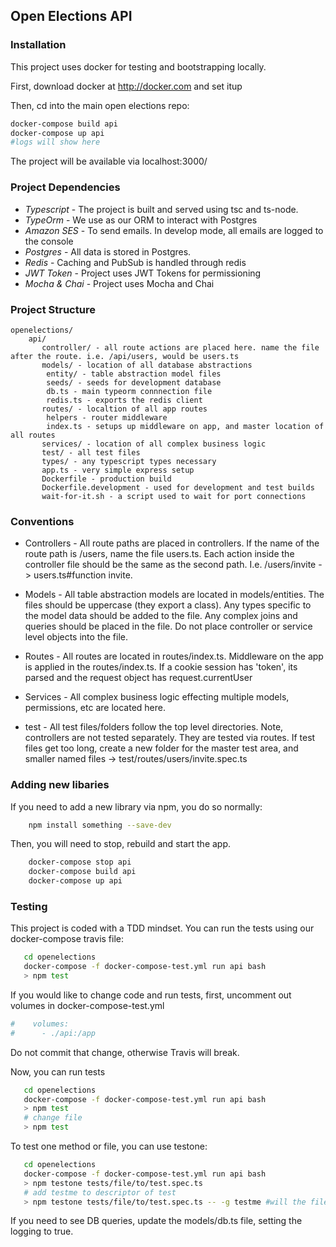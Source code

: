 ## Open Elections API

### Installation

This project uses docker for testing and bootstrapping locally. 

First, download docker at http://docker.com and set itup

Then, cd into the main open elections repo:

   ```bash
   docker-compose build api
   docker-compose up api
   #logs will show here
   ```
   
The project will be available via localhost:3000/

### Project Dependencies

- *Typescript* - The project is built and served using tsc and ts-node.
- *TypeOrm* - We use as our ORM to interact with Postgres
- *Amazon SES* - To send emails. In develop mode, all emails are logged to the console
- *Postgres* - All data is stored in Postgres. 
- *Redis* - Caching and PubSub is handled through redis 
- *JWT Token* - Project uses JWT Tokens for permissioning
- *Mocha & Chai* - Project uses Mocha and Chai

### Project Structure

```
openelections/
    api/
       controller/ - all route actions are placed here. name the file after the route. i.e. /api/users, would be users.ts
       models/ - location of all database abstractions
        entity/ - table abstraction model files
        seeds/ - seeds for development database
        db.ts - main typeorm connnection file
        redis.ts - exports the redis client
       routes/ - localtion of all app routes
        helpers - router middleware
        index.ts - setups up middleware on app, and master location of all routes
       services/ - location of all complex business logic     
       test/ - all test files
       types/ - any typescript types necessary
       app.ts - very simple express setup
       Dockerfile - production build 
       Dockerfile.development - used for development and test builds
       wait-for-it.sh - a script used to wait for port connections
```

### Conventions

- Controllers - All route paths are placed in controllers. If the name of the route path is /users, name the file users.ts. 
Each action inside the controller file should be the same as the second path. I.e. /users/invite -> users.ts#function invite. 

- Models - All table abstraction models are located in models/entities. The files should be uppercase (they export a class). 
Any types specific to the model data should be added to the file. Any complex joins and queries should be placed in the file. 
Do not place controller or service level objects into the file.

- Routes - All routes are located in routes/index.ts. Middleware on the app is applied in the routes/index.ts.
If a cookie session has 'token', its parsed and the request object has request.currentUser

- Services - All complex business logic effecting multiple models, permissions, etc are located here. 

- test - All test files/folders follow the top level directories. Note, controllers are not tested separately. They are tested via routes.
If test files get too long, create a new folder for the master test area, and smaller named files -> test/routes/users/invite.spec.ts
  
### Adding new libaries

If you need to add a new library via npm, you do so normally:

```bash
    npm install something --save-dev
```

Then, you will need to stop, rebuild and start the app.

```bash
    docker-compose stop api
    docker-compose build api
    docker-compose up api
```

### Testing

This project is coded with a TDD mindset. You can run the tests using our docker-compose travis file: 

```bash
   cd openelections
   docker-compose -f docker-compose-test.yml run api bash
   > npm test
```

If you would like to change code and run tests, first, uncomment out volumes in docker-compose-test.yml
```docer-compose-test.yml
#    volumes:
#      - ./api:/app
```

Do not commit that change, otherwise Travis will break.

Now, you can run tests


```bash
   cd openelections
   docker-compose -f docker-compose-test.yml run api bash
   > npm test
   # change file
   > npm test
```

To test one method or file, you can use testone:

```bash
   cd openelections
   docker-compose -f docker-compose-test.yml run api bash
   > npm testone tests/file/to/test.spec.ts
   # add testme to descriptor of test
   > npm testone tests/file/to/test.spec.ts -- -g testme #will the files' test for testme, and just test that one
```

If you need to see DB queries, update the models/db.ts file, setting the logging to true.

